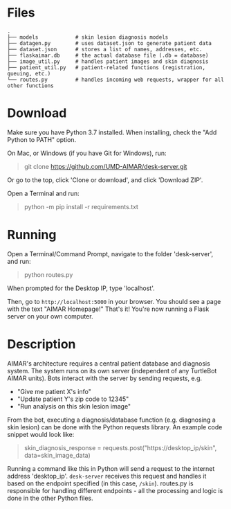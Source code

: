 # Files

    .
    ├── models            # skin lesion diagnosis models
    ├── datagen.py        # uses dataset.json to generate patient data
    ├── dataset.json      # stores a list of names, addresses, etc.
    ├── flaskaimar.db     # the actual database file (.db = database)
    ├── image_util.py     # handles patient images and skin diagnosis
    ├── patient_util.py   # patient-related functions (registration, queuing, etc.)
    └── routes.py         # handles incoming web requests, wrapper for all other functions

# Download
Make sure you have Python 3.7 installed. When installing, check the "Add Python to PATH" option.

On Mac, or Windows (if you have Git for Windows), run:
> git clone https://github.com/UMD-AIMAR/desk-server.git

Or go to the top, click 'Clone or download', and click 'Download ZIP'.

Open a Terminal and run:

> python -m pip install -r requirements.txt

# Running

Open a Terminal/Command Prompt, navigate to the folder 'desk-server', and run:
> python routes.py

When prompted for the Desktop IP, type 'localhost'.

Then, go to `http://localhost:5000` in your browser. You should see a page with the text "AIMAR Homepage!"
That's it! You're now running a Flask server on your own computer.

# Description
AIMAR's architecture requires a central patient database and diagnosis system. The system runs on its own server (independent of any TurtleBot AIMAR units). Bots interact with the server by sending requests, e.g.

- "Give me patient X's info"
- "Update patient Y's zip code to 12345"
- "Run analysis on this skin lesion image"

From the bot, executing a diagnosis/database function (e.g. diagnosing a skin lesion) can be done with the Python requests library. An example code snippet would look like:

> skin_diagnosis_response = requests.post("https://desktop_ip/skin", data=skin_image_data)

Running a command like this in Python will send a request to the internet address 'desktop_ip'.
`desk-server` receives this request and handles it based on the endpoint specified (in this case, `/skin`).
routes.py is responsible for handling different endpoints - all the processing and logic is done in the other Python files.